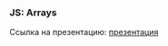### JS: Arrays
Ссылка на презентацию: [презентация](https://github.com/ait-tr/cohort39.1/blob/main/front_end/lesson_11/JS_Arrays.pdf)